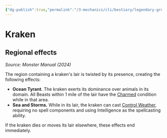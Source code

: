 ```yaml
---
{"dg-publish":true,"permalink":"/3-mechanics/cli/bestiary/legendary-group/kraken-xmm/","tags":["ttrpg-cli/compendium/src/5e/xmm","ttrpg-cli/monster/legendary-group"],"created":"2025-02-22T12:02:28.542-05:00","updated":"2025-02-26T17:46:11.482-05:00"}
---
```


# Kraken

## Regional effects
_Source: Monster Manual (2024)_

The region containing a kraken's lair is twisted by its presence, creating the following effects:

- **Ocean Tyrant.** The kraken exerts its dominance over animals in its domain. All Beasts within 1 mile of the lair have the [Charmed](3-Mechanics/CLI/rules/conditions.md#Charmed) condition while in that area.  
- **Sea and Storms.** While in its lair, the kraken can cast [Control Weather](3-Mechanics/CLI/spells/control-weather-xphb.md), requiring no spell components and using Intelligence as the spellcasting ability.  

If the kraken dies or moves its lair elsewhere, these effects end immediately.